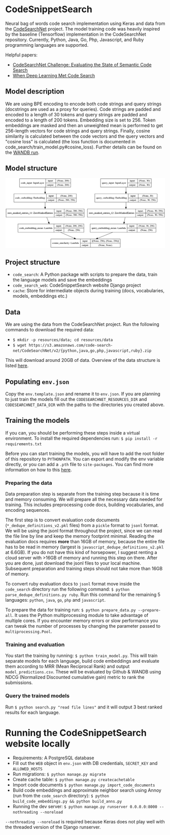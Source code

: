 # CodeSnippetSearch

Neural bag of words code search implementation using Keras and data from the [CodeSearchNet](https://github.com/github/CodeSearchNet) project.
The model training code was heavily inspired by the baseline (Tensorflow) implementation in the CodeSearchNet repository. 
Currently, Python, Java, Go, Php, Javascript, and Ruby programming languages are supported.

Helpful papers:
* [CodeSearchNet Challenge: Evaluating the State of Semantic Code Search](https://arxiv.org/pdf/1909.09436.pdf)
* [When Deep Learning Met Code Search](https://arxiv.org/pdf/1905.03813.pdf)

## Model description

We are using BPE encoding to encode both code strings and query strings (docstrings are used as a proxy for queries). 
Code strings are padded and encoded to a length of 30 tokens and query strings are padded and encoded to a length of 200 tokens. 
Embedding size is set to 256. Token embeddings are masked and then an unweighted mean is performed to get 256-length vectors for code strings and query strings.
Finally, cosine similarity is calculated between the code vectors and the query vectors and "cosine loss" is calculated 
(the loss function is documented in code_search/train_model.py#cosine_loss).
Further details can be found on the [WANDB run](https://app.wandb.ai/roknovosel/glorified-code-search/runs/21hzzq1h/overview).

## Model structure

![Model structure](assets/model.png)

## Project structure
- `code_search`: A Python package with scripts to prepare the data, train the language models and save the embeddings
- `code_search_web`: CodeSnippetSearch website Django project
- `cache`: Store for intermediate objects during training (docs, vocabularies, models, embeddings etc.)

## Data

We are using the data from the CodeSearchNet project. Run the following commands to download the required data:

- `$ mkdir -p resources/data; cd resources/data`
- `$ wget https://s3.amazonaws.com/code-search-net/CodeSearchNet/v2/{python,java,go,php,javascript,ruby}.zip`

This will download around 20GB of data. Overview of the data structure is listed [here](https://github.com/github/CodeSearchNet/tree/master/resources).

## Populating `env.json`

Copy the `env.template.json` and rename it to `env.json`. If you are planning to just train the models fill out the 
`CODESEARCHNET_RESOURCES_DIR` and `CODESEARCHNET_DATA_DIR` with the paths to the directories you created above.

## Training the models

If you can, you should be performing these steps inside a virtual environment.
To install the required dependencies run: `$ pip install -r requirements.txt`

Before you can start training the models, you will have to add the root folder of this repository to `PYTHONPATH`. You
can export and modify the env variable directly, or you can add a `.pth` file to `site-packages`.
You can find more information on how to this [here](https://stackoverflow.com/questions/10738919/how-do-i-add-a-path-to-pythonpath-in-virtualenv).

### Preparing the data

Data preparation step is separate from the training step because it is time and memory consuming. We will prepare all the
necessary data needed for training. This includes preprocessing code docs, building vocabularies, and encoding sequences.

The first step is to convert evaluation code documents (`*_dedupe_definitions_v2.pkl` files) from a `pickle` format to `jsonl` format. We will be using the jsonl
format throughout the project, since we can read the file line by line and keep the memory footprint minimal. Reading the
evaluation docs requires **more** than 16GB of memory, because the entire file has to be read in memory (largest is `javascript_dedupe_definitions_v2.pkl` at 6.6GB).
If you do not have this kind of horsepower, I suggest renting a cloud server with >16GB of memory and running this step on there. After you are done,
just download the jsonl files to your local machine. Subsequent preparation and training steps should not take more than 16GB of memory.

To convert ruby evaluation docs to `jsonl` format move inside the `code_search` directory run the following command:
`$ python parse_dedupe_definitions.py ruby`. Run this command for the remaining 5 languages: `python`, `java`, `go`, `php` and `javascript`.

To prepare the data for training run: `$ python prepare_data.py --prepare-all`. It uses the Python multiprocessing
module to take advantage of multiple cores. If you encounter memory errors or slow performance you can tweak the number of
processes by changing the parameter passed to `multiprocessing.Pool`.

### Training and evaluation

You start the training by running: `$ python train_model.py`. This will train separate models for each language, build code embeddings
and evaluate them according to MRR (Mean Reciprocal Rank) and output `model_predictions.csv`. These will be evaluated by Github & WANDB 
using NDCG (Normalized Discounted cumulative gain) metric to rank the submissions.

### Query the trained models

Run `$ python search.py "read file lines"` and it will output 3 best ranked results for each language.

# Running the CodeSnippetSearch website locally

- Requirements: A PostgreSQL database
- Fill out the `WEB` object in `env.json` with DB credentials, `SECRET_KEY` and `ALLOWED_HOSTS`
- Run migrations: `$ python manage.py migrate`
- Create cache table: `$ python manage.py createcachetable`
- Import code documents `$ python manage.py import_code_documents`
- Build code embeddings and approximate neighbor search using Annoy (run from the `code_search` directory): `$ python build_code_embeddings.py && python build_anns.py`
- Running the dev server: `$ python manage.py runserver 0.0.0.0:8000 --nothreading --noreload`

`--nothreading --noreload` is required because Keras does not play well with the threaded version of the Django runserver.
